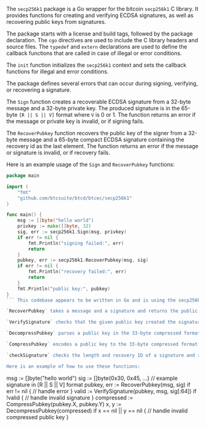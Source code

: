 The `secp256k1` package is a Go wrapper for the bitcoin `secp256k1` C library. It provides functions for creating and verifying ECDSA signatures, as well as recovering public keys from signatures.

The package starts with a license and build tags, followed by the package declaration. The `cgo` directives are used to include the C library headers and source files. The `typedef` and `extern` declarations are used to define the callback functions that are called in case of illegal or error conditions.

The `init` function initializes the `secp256k1` context and sets the callback functions for illegal and error conditions.

The package defines several errors that can occur during signing, verifying, or recovering a signature.

The `Sign` function creates a recoverable ECDSA signature from a 32-byte message and a 32-byte private key. The produced signature is in the 65-byte `[R || S || V]` format where `V` is 0 or 1. The function returns an error if the message or private key is invalid, or if signing fails.

The `RecoverPubkey` function recovers the public key of the signer from a 32-byte message and a 65-byte compact ECDSA signature containing the recovery id as the last element. The function returns an error if the message or signature is invalid, or if recovery fails.

Here is an example usage of the `Sign` and `RecoverPubkey` functions:

```go
package main

import (
	"fmt"
	"github.com/btcsuite/btcd/btcec/secp256k1"
)

func main() {
	msg := []byte("hello world")
	privkey := make([]byte, 32)
	sig, err := secp256k1.Sign(msg, privkey)
	if err != nil {
		fmt.Println("signing failed:", err)
		return
	}
	pubkey, err := secp256k1.RecoverPubkey(msg, sig)
	if err != nil {
		fmt.Println("recovery failed:", err)
		return
	}
	fmt.Println("public key:", pubkey)
}
``` This codebase appears to be written in Go and is using the secp256k1 library for elliptic curve cryptography. Here is a brief description of each function:

`RecoverPubkey` takes a message and a signature and returns the public key that created the signature. The signature should be in [R || S || V] format, where V is the recovery ID. If the recovery fails, it returns an error.

`VerifySignature` checks that the given public key created the signature over the message. The signature should be in [R || S] format. It returns a boolean value indicating whether the verification succeeded or not.

`DecompressPubkey` parses a public key in the 33-byte compressed format and returns the x and y coordinates of the public key if it is valid. If the public key is invalid, it returns nil for both coordinates.

`CompressPubkey` encodes a public key to the 33-byte compressed format.

`checkSignature` checks the length and recovery ID of a signature and returns an error if they are invalid.

Here is an example of how to use these functions:

```
msg := []byte("hello world")
sig := []byte{0x30, 0x45, ...} // example signature in [R || S || V] format
pubkey, err := RecoverPubkey(msg, sig)
if err != nil {
    // handle error
}
valid := VerifySignature(pubkey, msg, sig[:64])
if !valid {
    // handle invalid signature
}
compressed := CompressPubkey(pubkey.X, pubkey.Y)
x, y := DecompressPubkey(compressed)
if x == nil || y == nil {
    // handle invalid compressed public key
}
```